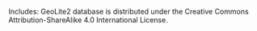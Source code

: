 



Includes:
GeoLite2 database is distributed under the Creative Commons Attribution-ShareAlike 4.0 International License.
